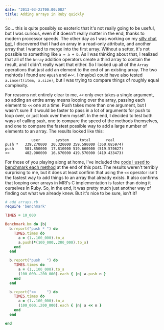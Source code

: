 ```yaml
---
date: "2013-03-23T00:00:00Z"
title: Adding arrays in Ruby quickly
---
```

So... this is quite possibly so esoteric that it's not really going to be useful, but I was curious, even if it doesn't really matter in the end, thanks to modern processor speeds. The other day as I was working on my [silly chat bot](http://github.com/indirect/daneel), I discovered that I had an array in a read-only attribute, and another array that I wanted to merge into the first array. Without a setter, it's not possible to something like `a = a + b`. As I was thinking about that, I realized that all of the `Array` addition operators create a third array to contain the result, and I didn't really want that either. So I looked up all of the `Array` operations that just add an element to the end of an existing array. The two mehtods I found are `#push` and `#<<`. I (maybe) could have also tested `a.insert(item, a.size)`, but I was trying to compare things of roughly equal complexity.

For reasons not entirely clear to me, `<<` only ever takes a single argument, so adding an entire array means looping over the array, passing each element to `<<` one at a time. Push takes more than one argument, but I wasn't sure if it would be faster to pass in a lot of arguments for push to loop over, or just look over them myself. In the end, I decided to test both ways of calling `push`, one to compare the speed of the methods themselves, and one to compare the fastest possible way to add a large number of elements to an array. The results looked like this:

```
            user       system     total       real
push *   339.270000  20.320000 359.590000 (360.085974)
push     501.850000  17.810000 519.660000 (519.570627)
<<       402.900000  16.670000 419.570000 (419.433473)
```

For those of you playing along at home, I've included the [code I used to benchmark each method]("#add_arrays.rb") at the end of this post. The results weren't terribly surprising to me, but it does at least confirm that using the `<<` operator isn't the fastest way to add things to an array that already exists. It also confirms that looping over arrays in MRI's C implementation is faster than doing it ourselves in Ruby. So, in the end, it was pretty much just another way of finding out what we already knew. But it's nice to be sure, isn't it?


<a id="add_arrays.rb"></a>

``` ruby
# add_arrays.rb
require 'benchmark'

TIMES = 10_000

Benchmark.bm do |b|
  b.report("push * ") do
    TIMES.times do
      a = (1..100_000).to_a
      a.push(*(100_000..200_000).to_a)
    end
  end

  b.report("push   ") do
    TIMES.times do
      a = (1..100_000).to_a
      (100_000..200_000).each { |n| a.push n }
    end
  end

  b.report("<<     ") do
    TIMES.times do
      a = (1..100_000).to_a
      (100_000..200_000).each { |n| a << n }
    end
  end

end
```
